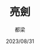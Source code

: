 ---
title: "亮劍"
author: '都梁'
date: '2023/08/31'
isbn: '978-7-5033-1186-4'
imageDir: '/img/book/covers/book6.jpg'
blockquote: '「」'
---